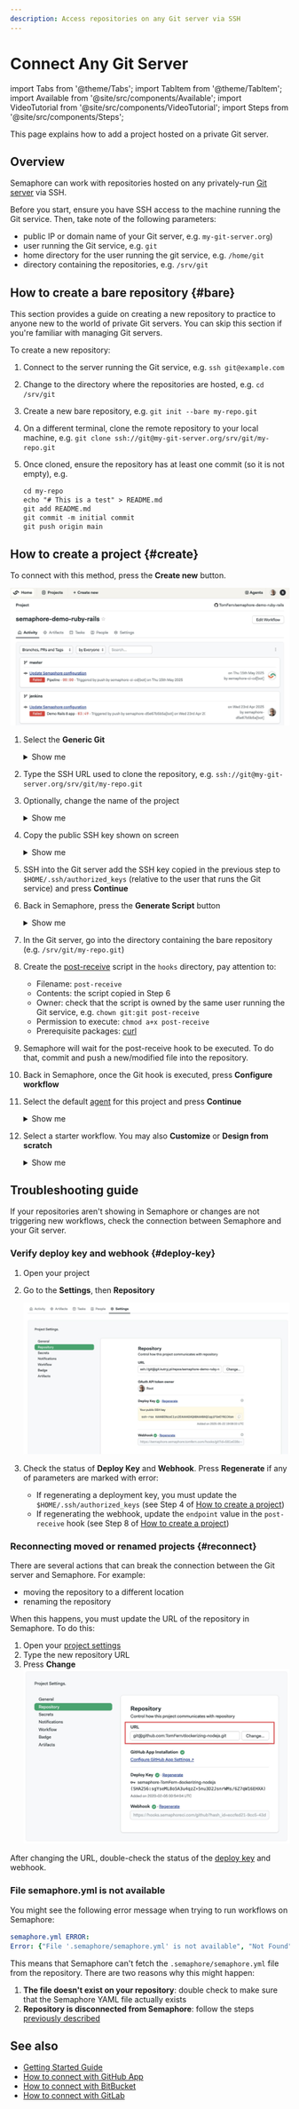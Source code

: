 ```yaml
---
description: Access repositories on any Git server via SSH
---
```


# Connect Any Git Server

import Tabs from '@theme/Tabs';
import TabItem from '@theme/TabItem';
import Available from '@site/src/components/Available';
import VideoTutorial from '@site/src/components/VideoTutorial';
import Steps from '@site/src/components/Steps';

This page explains how to add a project hosted on a private Git server. 

## Overview

Semaphore can work with repositories hosted on any privately-run [Git server](https://git-scm.com/book/en/v2/Git-on-the-Server-Getting-Git-on-a-Server) via SSH.

Before you start, ensure you have SSH access to the machine running the Git service. Then, take note of the following parameters:

- public IP or domain name of your Git server, e.g. `my-git-server.org`)
- user running the Git service, e.g. `git`
- home directory for the user running the git service, e.g. `/home/git`
- directory containing the repositories, e.g. `/srv/git`

## How to create a bare repository {#bare}

This section provides a guide on creating a new repository to practice to anyone new to the world of private Git servers. You can skip this section if you're familiar with managing Git servers.

To create a new repository:

<Steps>

1. Connect to the server running the Git service, e.g. `ssh git@example.com`

2. Change to the directory where the repositories are hosted, e.g. `cd /srv/git`

3. Create a new bare repository, e.g. `git init --bare my-repo.git`

4. On a different terminal, clone the remote repository to your local machine, e.g. `git clone ssh://git@my-git-server.org/srv/git/my-repo.git`

5. Once cloned, ensure the repository has at least one commit (so it is not empty), e.g. 

    ```shell
    cd my-repo
    echo "# This is a test" > README.md
    git add README.md
    git commit -m initial commit
    git push origin main
    ```

</Steps>

## How to create a project {#create}

To connect with this method, press the **Create new** button.

![Create new project button](./img/create-new-project-location.jpg)

<Steps>

1. Select the **Generic Git**

    <details>
    <summary>Show me</summary>
    <div>
    ![Choose Generic Git project](./img/anygit-1.jpg)
    </div>
    </details>

2. Type the SSH URL used to clone the repository, e.g. `ssh://git@my-git-server.org/srv/git/my-repo.git`

3. Optionally, change the name of the project

    <details>
    <summary>Show me</summary>
    <div>
    ![Set repository URL](./img/anygit2.jpg)
    </div>
    </details>

4. Copy the public SSH key shown on screen


    <details>
    <summary>Show me</summary>
    <div>
    ![Copy SSH key](./img/anygit3.jpg)
    </div>
    </details>

5. SSH into the Git server add the SSH key copied in the previous step to `$HOME/.ssh/authorized_keys` (relative to the user that runs the Git service) and press **Continue**

6. Back in Semaphore, press the **Generate Script** button

    <details>
    <summary>Show me</summary>
    <div>
    ![Generate script button](./img/anygit4.jpg)
    </div>
    </details>

7. In the Git server, go into the directory containing the bare repository (e.g. `/srv/git/my-repo.git`)

8. Create the [post-receive](https://git-scm.com/docs/githooks#post-receive) script in the `hooks` directory, pay attention to:

    - Filename: `post-receive`
    - Contents: the script copied in Step 6
    - Owner: check that the script is owned by the same user running the Git service, e.g. `chown git:git post-receive`
    - Permission to execute: `chmod a+x post-receive`
    - Prerequisite packages: [curl](https://curl.se/)

9. Semaphore will wait for the post-receive hook to be executed. To do that, commit and push a new/modified file into the repository. 

10. Back in Semaphore, once the Git hook is executed, press **Configure workflow**

11. Select the default [agent](./pipelines#agents) for this project and press **Continue**

    <details>
    <summary>Show me</summary>
    <div>
    ![Create workflow, continue button](./img/anygit5.jpg)
    </div>
    </details>

12. Select a starter workflow. You may also **Customize** or **Design from scratch**


    <details>
    <summary>Show me</summary>
    <div>
    ![Select starter workflow](./img/anygit6.jpg)
    </div>
    </details>

</Steps>

## Troubleshooting guide

If your repositories aren't showing in Semaphore or changes are not triggering new workflows, check the connection between Semaphore and your Git server.

### Verify deploy key and webhook {#deploy-key}

<Steps>

1. Open your project

2. Go to the **Settings**, then **Repository**

    ![Select starter workflow](./img/anygit-check-repository.jpg)

3. Check the status of **Deploy Key** and **Webhook**. Press **Regenerate** if any of parameters are marked with error:

    - If regenerating a deployment key, you must update the `$HOME/.ssh/authorized_keys` (see Step 4 of [How to create a project](#create))
    - If regenerating the webhook, update the `endpoint` value in the `post-receive` hook (see Step 8 of [How to create a project](#create))


</Steps>

### Reconnecting moved or renamed projects {#reconnect}

There are several actions that can break the connection between the Git server and Semaphore. For example:

- moving the repository to a different location
- renaming the repository

When this happens, you must update the URL of the repository in Semaphore. To do this:

<Steps>

1. Open your [project settings](./projects#settings)
2. Type the new repository URL
3. Press **Change**
    ![Changing the repository URL in Semaphore](./img/repository-url.jpg)

</Steps>

After changing the URL, double-check the status of the [deploy key](#deploy-key) and webhook.

### File semaphore.yml is not available

You might see the following error message when trying to run workflows on Semaphore:

``` yaml
semaphore.yml ERROR:
Error: {"File '.semaphore/semaphore.yml' is not available", "Not Found"}
```

This means that Semaphore can't fetch the `.semaphore/semaphore.yml` file from the repository. There are two reasons why this might happen:

1. **The file doesn't exist on your repository**: double check to make sure that the Semaphore YAML file actually exists
2. **Repository is disconnected from Semaphore**: follow the steps [previously described](#reconnect)

## See also

- [Getting Started Guide](../getting-started/quickstart)
- [How to connect with GitHub App](./connect-github)
- [How to connect with BitBucket](./connect-bitbucket)
- [How to connect with GitLab](./connect-gitlab)

